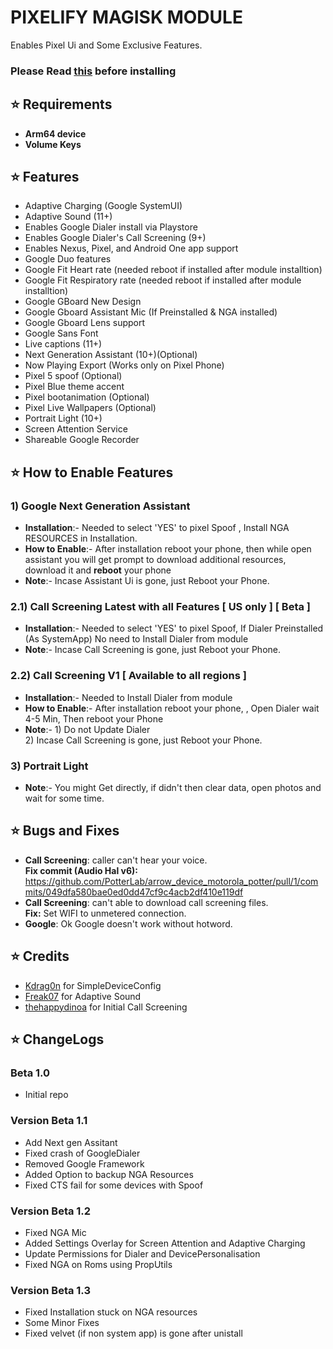 # PIXELIFY MAGISK MODULE
Enables Pixel Ui and Some Exclusive Features.<br>

### Please Read [this](https://github.com/Kingsman44/magisk_module_pixelify#-how-to-enable-features) before installing

## ⭐ Requirements
- **Arm64 device**
- **Volume Keys**

## ⭐ Features
-   Adaptive Charging (Google SystemUI)
-   Adaptive Sound (11+)
-   Enables Google Dialer install via Playstore
-   Enables Google Dialer's Call Screening (9+)
-   Enables Nexus, Pixel, and Android One app support
-   Google Duo features
-   Google Fit Heart rate (needed reboot if installed after module installtion)
-   Google Fit Respiratory rate (needed reboot if installed after module installtion)
-   Google GBoard New Design
-   Google Gboard Assistant Mic (If Preinstalled & NGA installed)
-   Google Gboard Lens support
-   Google Sans Font
-   Live captions (11+)
-   Next Generation Assistant (10+)(Optional)
-   Now Playing Export (Works only on Pixel Phone)
-   Pixel 5 spoof (Optional)
-   Pixel Blue theme accent
-   Pixel bootanimation (Optional)
-   Pixel Live Wallpapers (Optional)
-   Portrait Light (10+)
-   Screen Attention Service
-   Shareable Google Recorder

## ⭐ How to Enable Features

### 1) Google Next Generation Assistant
- **Installation**:- Needed to select 'YES' to pixel Spoof , Install NGA RESOURCES in Installation.<br>
- **How to Enable**:- After installation reboot your phone, then while open assistant you will get prompt to download additional resources, download it and **reboot** your phone<br>
- **Note**:- Incase Assistant Ui is gone, just Reboot your Phone.<br>

### 2.1) Call Screening Latest with all Features [ US only ] [ Beta ]
- **Installation**:- Needed to select 'YES' to pixel Spoof, If Dialer Preinstalled (As SystemApp) No need to Install Dialer from module <br>
- **Note**:- Incase Call Screening is gone, just Reboot your Phone.<br> 

### 2.2) Call Screening V1 [ Available to all regions ]
- **Installation**:- Needed to Install Dialer from module <br>
- **How to Enable**:- After installation reboot your phone, , Open Dialer wait 4-5 Min, Then reboot your Phone<br>
- **Note**:- 1) Do not Update Dialer
<br>2) Incase Call Screening is gone, just Reboot your Phone.<br>

### 3) Portrait Light
- **Note**:- You might Get directly, if didn't then clear data, open photos and wait for some time.<br>

## ⭐ Bugs and Fixes
- **Call Screening**: caller can't hear your voice.<br>
**Fix commit (Audio Hal v6):** https://github.com/PotterLab/arrow_device_motorola_potter/pull/1/commits/049dfa580bae0ed0dd47cf9c4acb2df410e119df
- **Call Screening**: can't able to download call screening files.<br>
**Fix:** Set WIFI to unmetered connection. <br>
- **Google**: Ok Google doesn't work without hotword.<br>

## ⭐ Credits
- [Kdrag0n](https://github.com/kdrag0n) for SimpleDeviceConfig
- [Freak07](https://forum.xda-developers.com/m/freak07.3428502/) for Adaptive Sound
- [thehappydinoa](https://github.com/thehappydinoa) for Initial Call Screening

## ⭐ ChangeLogs
### Beta 1.0
- Initial repo

### Version Beta 1.1
- Add Next gen Assitant
- Fixed crash of GoogleDialer
- Removed Google Framework
- Added Option to backup NGA Resources
- Fixed CTS fail for some devices with Spoof 

### Version Beta 1.2
- Fixed NGA Mic
- Added Settings Overlay for Screen Attention and Adaptive Charging
- Update Permissions for Dialer and DevicePersonalisation
- Fixed NGA on Roms using PropUtils

### Version Beta 1.3
- Fixed Installation stuck on NGA resources
- Some Minor Fixes
- Fixed velvet (if non system app) is gone after unistall
